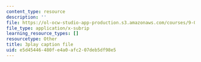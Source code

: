 ```yaml
---
content_type: resource
description: ''
file: https://ol-ocw-studio-app-production.s3.amazonaws.com/courses/9-04-sensory-systems-fall-2013/e5d45446480fe4a0afc207deb5df98e5_-I-WA_kSkfA.srt
file_type: application/x-subrip
learning_resource_types: []
resourcetype: Other
title: 3play caption file
uid: e5d45446-480f-e4a0-afc2-07deb5df98e5
---
```

